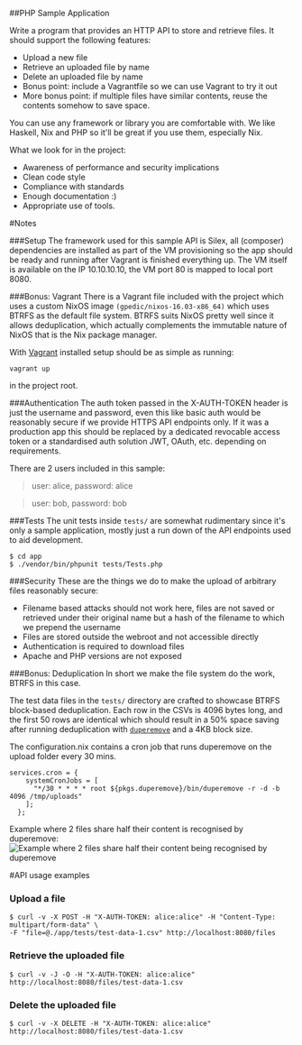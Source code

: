 
##PHP Sample Application

Write a program that provides an HTTP API to store and retrieve files. It should support the following features:

- Upload a new file
- Retrieve an uploaded file by name
- Delete an uploaded file by name
- Bonus point: include a Vagrantfile so we can use Vagrant to try it out
- More bonus point: if multiple files have similar contents, reuse the contents somehow to save space.

You can use any framework or library you are comfortable with. We like Haskell, Nix and PHP so it'll be great if you use them, especially Nix.

What we look for in the project:

- Awareness of performance and security implications
- Clean code style
- Compliance with standards
- Enough documentation :)
- Appropriate use of tools.



#Notes

###Setup
The framework used for this sample API is Silex, all (composer) dependencies are installed as part of the VM provisioning so the app should be ready and running after Vagrant is finished everything up. The VM itself is available on the IP 10.10.10.10, the VM port 80 is mapped to local port 8080.

###Bonus: Vagrant
There is a Vagrant file included with the project which uses a custom NixOS image `(gpedic/nixos-16.03-x86_64)` which uses BTRFS as the default file system. BTRFS suits NixOS pretty well since it allows deduplication, which actually complements the immutable nature of NixOS that is the Nix package manager.

With [Vagrant](https://www.vagrantup.com/) installed setup should be as simple as running:
```
vagrant up
```
in the project root.

###Authentication
The auth token passed in the X-AUTH-TOKEN header is just the username and password, even this like basic auth would be reasonably secure if we provide HTTPS API endpoints only. If it was a production app this should be replaced by a dedicated revocable access token or a standardised auth solution JWT, OAuth, etc. depending on requirements.

There are 2 users included in this sample:
>user: alice, password: alice

>user: bob, password: bob

###Tests
The unit tests inside `tests/` are somewhat rudimentary since it's only a sample application, mostly just a run down of the API endpoints used to aid development.
```
$ cd app
$ ./vendor/bin/phpunit tests/Tests.php
```

###Security
These are the things we do to make the upload of arbitrary files reasonably secure:

 - Filename based attacks should not work here, files are not saved or retrieved under their original name but a hash of the filename to which we prepend the username
 - Files are stored outside the webroot and not accessible directly
 - Authentication is required to download files
 - Apache and PHP versions are not exposed

###Bonus: Deduplication
In short we make the file system do the work, BTRFS in this case.

The test data files in the `tests/` directory are crafted to showcase BTRFS block-based deduplication. Each row in the CSVs is 4096 bytes long, and the first 50 rows are identical which should result in a 50% space saving after running deduplication with [`duperemove`](https://github.com/markfasheh/duperemove) and a 4KB block size.

The configuration.nix contains a cron job that runs duperemove on the upload folder every 30 mins.
```
services.cron = {
    systemCronJobs = [
      "*/30 * * * * root ${pkgs.duperemove}/bin/duperemove -r -d -b 4096 /tmp/uploads"
    ];
  };
```
Example where 2 files share half their content is recognised by duperemove:
![Example where 2 files share half their content being recognised by duperemove](http://i.imgur.com/Vun2V4e.png)

#API usage examples

### Upload a file
```
$ curl -v -X POST -H "X-AUTH-TOKEN: alice:alice" -H "Content-Type: multipart/form-data" \
-F "file=@./app/tests/test-data-1.csv" http://localhost:8080/files
```

### Retrieve the uploaded file
```
$ curl -v -J -O -H "X-AUTH-TOKEN: alice:alice" http://localhost:8080/files/test-data-1.csv
```

### Delete the uploaded file
```
$ curl -v -X DELETE -H "X-AUTH-TOKEN: alice:alice" http://localhost:8080/files/test-data-1.csv
```
